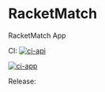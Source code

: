 # RacketMatch
RacketMatch App

CI:
[![ci-api](https://github.com/Berthelmaster/RacketMatch/actions/workflows/ci-api.yml/badge.svg?branch=main)](https://github.com/Berthelmaster/RacketMatch/actions/workflows/ci-api.yml)

[![ci-app](https://github.com/Berthelmaster/RacketMatch/actions/workflows/ci-app.yml/badge.svg?branch=main)](https://github.com/Berthelmaster/RacketMatch/actions/workflows/ci-app.yml)

Release:
